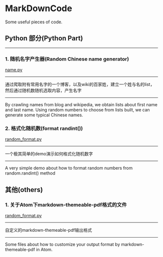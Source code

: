 # MarkDownCode
Some useful pieces of code.

## Python 部分(Python Part)

---

### 1. 随机名字产生器(Random Chinese name generator)

[name.py](https://github.com/ForenewHan/MarkDownCode/blob/master/Python/name.py)

---

通过爬取附有常用名字的一个博客，以及wiki的百家姓，建立一个姓与名的list，然后通过随机数随机选取内容，产生名字

---

By crawling names from blog and wikipedia, we obtain lists about first name and last name. Using random numbers to choose from lists built, we can generate some typical Chinese names.

### 2. 格式化随机数(format randint())

[random_format.py](https://github.com/ForenewHan/MarkDownCode/blob/master/Python/random_format.py)

---

一个极其简单的demo演示如何格式化随机数字

---

A very simple demo about how to format random numbers from random.randint() method

## 其他(others)

### 1. 关于Atom下markdown-themeable-pdf格式的文件

[random_format.py](./Others/readme.md)

---

自定义的markdown-themeable-pdf输出格式

---

Some files about how to customize your output format by markdown-themeable-pdf in Atom.
